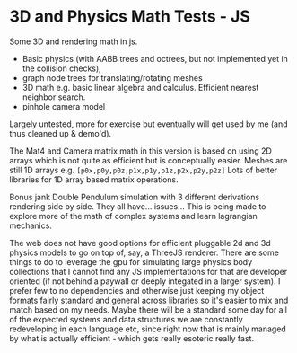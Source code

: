 # 3D and Physics Math Tests - JS
 Some 3D and rendering math in js. 
 
 - Basic physics (with AABB trees and octrees, but not implemented yet in the collision checks), 
 - graph node trees for translating/rotating meshes 
 - 3D math e.g. basic linear algebra and calculus. Efficient nearest neighbor search.
 - pinhole camera model

Largely untested, more for exercise but eventually will get used by me (and thus cleaned up & demo'd). 

The Mat4 and Camera matrix math in this version is based on using 2D arrays which is not quite as efficient but is conceptually easier. Meshes are still 1D arrays e.g. `[p0x,p0y,p0z,p1x,p1y,p1z,p2x,p2y,p2z]`
Lots of better libraries for 1D array based matrix operations.

Bonus jank Double Pendulum simulation with 3 different derivations rendering side by side. They all have... issues... 
This is being made to explore more of the math of complex systems and learn lagrangian mechanics.

The web does not have good options for efficient pluggable 2d and 3d physics models to go on top of, say, a ThreeJS renderer. There are some things to do to leverage the gpu for simulating large physics body collections that I cannot find any JS implementations for that are developer oriented (if not behind a paywall or deeply integated in a larger system). I prefer few to no dependencies and otherwise just keeping my object formats fairly standard and general across libraries so it's easier to mix and match based on my needs. Maybe there will be a standard some day for all of the expected systems and data structures we are constantly redeveloping in each language etc, since right now that is mainly managed by what is actually efficient - which gets really esoteric really fast.

